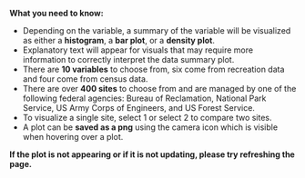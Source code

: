  **What you need to know:**
- Depending on the variable, a summary of the variable will be visualized as either a **histogram**, a **bar plot**, or a **density plot**. 
- Explanatory text will appear for visuals that may require more information to correctly interpret the data summary plot. 
- There are **10 variables** to choose from, six come from recreation data and four come from census data. 
- There are over **400 sites** to choose from and are managed by one of the following federal agencies: Bureau of Reclamation, National Park Service, US Army Corps of Engineers, and US Forest Service. 
- To visualize a single site, select 1 or select 2 to compare two sites. 
- A plot can be **saved as a png** using the camera icon which is visible when hovering over a plot. 

**If the plot is not appearing or if it is not updating, please try refreshing the page.**
